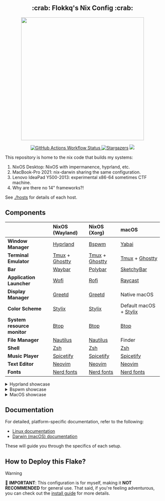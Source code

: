<h2 align="center">:crab: Flokkq's Nix Config :crab:</h2>

<p align="center">
  <img src="https://raw.githubusercontent.com/catppuccin/catppuccin/main/assets/palette/macchiato.png" width="400" />
</p>

<p align="center">
	<a href="https://github.com/Flokkq/nixos/actions">
        <img alt="GitHub Actions Workflow Status" src="https://img.shields.io/github/actions/workflow/status/Flokkq/nixOS/check.yml?style=for-the-badge&logo=starship&color=DD7878&logoColor=D9E0EE&labelColor=302D41">
	<a href="https://github.com/flokkq/nixOS/stargazers">
		<img alt="Stargazers" src="https://img.shields.io/github/stars/flokkq/nixOS?style=for-the-badge&logo=starship&color=C9CBFF&logoColor=D9E0EE&labelColor=302D41"></a>
    <a href="https://nixos.org/">
        <img src="https://img.shields.io/badge/NixOS-24.11-informational.svg?style=for-the-badge&logo=nixos&color=F2CDCD&logoColor=D9E0EE&labelColor=302D41"></a>
</p>

This repository is home to the nix code that builds my systems:

1. NixOS Desktop: NixOS with impermanence, hyprland, etc.
2. MacBook-Pro 2021: nix-darwin sharing the same configuration.
3. Lenovo IdeaPad Y500-2013: experimental x86-64 sometimes CTF machine.
4. Why are there no 14" frameworks?!

See [./hosts](./hosts) for details of each host.

## Components

|                             | NixOS (Wayland)                                      | NixOS (Xorg)                                         | macOS                                   |
| --------------------------- | :--------------------------------------------------- | :--------------------------------------------------- | :-------------------------------------- |
| **Window Manager**          | [Hyprland][Hyprland]                                 | [Bspwm][Bspwm]                                       | [Yabai][Yabai]                          |
| **Terminal Emulator**       | [Tmux][Tmux] + [Ghostty][Ghostty]                    | [Tmux][Tmux] + [Ghostty][Ghostty]                    | [Tmux][Tmux] + [Ghostty][Ghostty]       |
| **Bar**                     | [Waybar][Waybar]                                     | [Polybar][Polybar]                                   | [SketchyBar][SketchyBar]                |
| **Application Launcher**    | [Wofi][Wofi]                                         | [Rofi][Rofi]                                         | [Raycast][Raycast]                      |
| **Display Manager**         | [Greetd][Greetd]                                     | [Greetd][Greetd]                                     | Native macOS                            |
| **Color Scheme**            | [Stylix][Stylix]                             | [Stylix][Stylix]                             | Default macOS + [Stylix][Stylix]|
| **System resource monitor** | [Btop][Btop]                                         | [Btop][Btop]                                         | [Btop][Btop]                            |
| **File Manager**            | [Nautilus][Nautilus]                                 | [Nautilus][Nautilus]                                 | Finder                                  |
| **Shell**                   | [Zsh][Zsh]                                           | [Zsh][Zsh]                                           | [Zsh][Zsh]                              |
| **Music Player**            | [Spicetify][Spicetify]                               | [Spicetify][Spicetify]                               | [Spicetify][Spicetify]                  |
| **Text Editor**             | [Neovim][Neovim]                                     | [Neovim][Neovim]                                     | [Neovim][Neovim]                        |
| **Fonts**                   | [Nerd fonts][Nerd fonts]                             | [Nerd fonts][Nerd fonts]                             | [Nerd fonts][Nerd fonts]                |

<details>
    <summary>Hyprland showcase</summary>
    <video controls src=".media/hyprland.mp4" width="800">
        Your browser does not support the video tag.
    </video>
</details>


<details>
    <summary>Bspwm showcase</summary>
    <p>Still WIP :/</p>
</details>

<details>
    <summary>MacOS showcase</summary>
    <video controls src=".media/darwin.mp4" width="800">
        Your browser does not support the video tag.
    </video>
</details>

## Documentation

For detailed, platform-specific documentation, refer to the following:

- [Linux documentation](hosts/linux/README.md)
- [Darwin (macOS) documentation](hosts/darwin/README.md)

These will guide you through the specifics of each setup.

## How to Deploy this Flake?

> [!WARNING]
> :red_circle: **IMPORTANT**: This configuration is for myself, making it **NOT RECOMMENDED** for general use.
> That said, if you're feeling adventurous, you can check out the [install guide](INSTALL.md) for more details.

[Hyprland]: https://github.com/hyprwm/Hyprland
[Yabai]: https://github.com/koekeishiya/yabai
[Tmux]: https://github.com/tmux/tmux
[Kitty]: https://github.com/kovidgoyal/kitty
[iTerm]: https://iterm2.com/
[Waybar]: https://github.com/Alexays/Waybar
[SketchyBar]: https://github.com/FelixKratz/SketchyBar
[Wofi]: https://hg.sr.ht/~scoopta/wofi
[Raycast]: https://www.raycast.com/
[Greetd]: https://wiki.alpinelinux.org/wiki/Greetd
[Catppuccin]: https://github.com/catppuccin/catppuccin
[Rosepine]: https://github.com/rose-pine/gtk
[Btop]: https://github.com/aristocratos/btop
[Nautilus]: https://gitlab.gnome.org/GNOME/nautilus
[Zsh]: https://www.zsh.org/
[Spicetify]: https://github.com/khanhas/spicetify-cli
[Neovim]: https://github.com/neovim/neovim
[Nerd fonts]: https://github.com/ryanoasis/nerd-fonts
[Ghostty]: https://ghostty.org
[Bspwm]: https://github.com/baskerville/bspwm
[Polybar]: https://github.com/polybar/polybar
[Rofi]: https://github.com/davatorium/rofi
[Stylix]: https://github.com/nix-community/stylix
